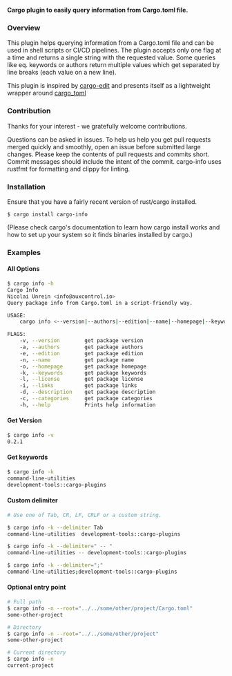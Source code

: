 **Cargo plugin to easily query information from Cargo.toml file.**

### Overview
This plugin helps querying information from a Cargo.toml file and can be used in shell scripts or CI/CD pipelines.
The plugin accepts only one flag at a time and returns a single string with the requested value.
Some queries like eq. keywords or authors return multiple values which get separated by line breaks (each value on a new line).

This plugin is inspired by [cargo-edit](https://github.com/killercup/cargo-edit) and presents itself as a lightweight wrapper around [cargo_toml](https://gitlab.com/crates.rs/cargo_toml)


### Contribution
Thanks for your interest - we gratefully welcome contributions.

Questions can be asked in issues.
To help us help you get pull requests merged quickly and smoothly, open an issue before submitted large changes. Please keep the contents of pull requests and commits short. Commit messages should include the intent of the commit.
cargo-info uses rustfmt for formatting and clippy for linting.

### Installation
Ensure that you have a fairly recent version of rust/cargo installed.
```
$ cargo install cargo-info
```

(Please check cargo's documentation to learn how cargo install works and how to set up your system so it finds binaries installed by cargo.)


### Examples

#### All Options
```bash
$ cargo info -h
Cargo Info
Nicolai Unrein <info@auxcontrol.io>
Query package info from Cargo.toml in a script-friendly way.

USAGE:
    cargo info <--version|--authors|--edition|--name|--homepage|--keywords|--license|--links|--description|--categories>

FLAGS:
    -v, --version        get package version
    -a, --authors        get package authors
    -e, --edition        get package edition
    -n, --name           get package name
    -o, --homepage       get package homepage
    -k, --keywords       get package keywords
    -l, --license        get package license
    -i, --links          get package links
    -d, --description    get package description
    -c, --categories     get package categories
    -h, --help           Prints help information
```

#### Get Version
```bash
$ cargo info -v
0.2.1
```

#### Get keywords 
```bash
$ cargo info -k
command-line-utilities
development-tools::cargo-plugins
```

#### Custom delimiter
```bash
# Use one of Tab, CR, LF, CRLF or a custom string.

$ cargo info -k --delimiter Tab
command-line-utilities 	development-tools::cargo-plugins

$ cargo info -k --delimiter=" -- "
command-line-utilities -- development-tools::cargo-plugins

$ cargo info -k --delimiter=";"
command-line-utilities;development-tools::cargo-plugins
```

#### Optional entry point 
```bash
# Full path
$ cargo info -n --root="../../some/other/project/Cargo.toml"
some-other-project

# Directory
$ cargo info -n --root="../../some/other/project"
some-other-project

# Current directory
$ cargo info -n
current-project
```


